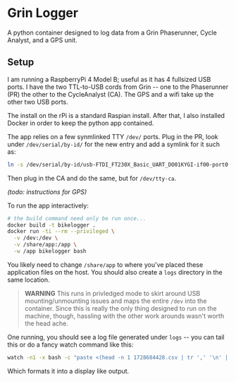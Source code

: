 # Grin Logger

A python container designed to log data from a Grin Phaserunner, Cycle Analyst, and a GPS unit.

## Setup

I am running a RaspberryPi 4 Model B; useful as it has 4 fullsized USB ports. I have the two TTL-to-USB cords from Grin -- one to the Phaserunner (PR) the other to the CycleAnalyst (CA). The GPS and a wifi take up the other two USB ports.

The install on the rPi is a standard Raspian install. After that, I also installed Docker in order to keep the python app contained.

The app relies on a few synmlinked TTY `/dev/` ports. Plug in the PR, look under `/dev/serial/by-id/` for the new entry and add a symlink for it such as:

```bash
ln -s /dev/serial/by-id/usb-FTDI_FT230X_Basic_UART_DO01KYGI-if00-port0 /dev/tty-pr
```

Then plug in the CA and do the same, but for `/dev/tty-ca`.

_(todo: instructions for GPS)_

To run the app interactively:

```bash
# the build command need only be run once...
docker build -t bikelogger .
docker run -ti --rm --privileged \
  -v /dev:/dev \
  -v /share/app:/app \
  -w /app bikelogger bash
```

You likely need to change `/share/app` to where you've placed these application files on the host. You should also create a `logs` directory in the same location.

> **WARNING** This runs in privledged mode to skirt around USB mounting/unmounting issues and maps the entire `/dev` into the container. Since this is really the only thing designed to run on the machine, though, hassling with the other work arounds wasn't worth the head ache.

One running, you should see a log file generated under `logs` -- you can tail this or do a fancy watch command like this:

```bash
watch -n1 -x bash -c "paste <(head -n 1 1728684428.csv | tr ',' '\n' | tr -d '\r') <(tail -n 1 1728684428.csv  | tr ',' '\n' | tr -d '\r') | column -s $'\t' -t"
```

Which formats it into a display like output.
